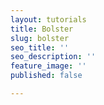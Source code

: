 ```yaml
---
layout: tutorials
title: Bolster
slug: bolster
seo_title: ''
seo_description: ''
feature_image: ''
published: false

---
```

